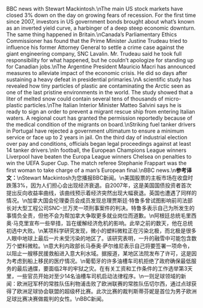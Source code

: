 BBC news with Stewart Mackintosh.\nThe main US stock markets have closed 3% down on the day on growing fears of recession. For the first time since 2007, investors in US government bonds brought about what’s known as an inverted yield curve, a harbinger of a deep steep economic downturn. The same thing happened in Britain.\nCanada’s Parliamentary Ethics Commissioner has found that the Prime Minister Justine Trudeau tried to influence his former Attorney General to settle a crime case against the giant engineering company, SNC Lavalin. Mr. Trudeau said he took full responsibility for what happened, but he couldn’t apologize for standing up for Canadian jobs.\nThe Argentine President Mauricio Macri has announced measures to alleviate impact of the economic crisis. He did so days after sustaining a heavy defeat in presidential primaries.\nA scientific study has revealed how tiny particles of plastic are contaminating the Arctic seen as one of the last pristine environments in the world. The study showed that a liter of melted snow could contain several tens of thousands of micro-plastic particles.\nThe Italian Interior Minister Matteo Salvini says he is ready to sign an order to prevent a migrant rescue ship from entering Italian waters. A regional court has granted the permission reportedly because of the medical condition of the migrants on board.\nStriking fuel tanker drivers in Portugal have rejected a government ultimatum to ensure a minimum service or face up to 2 years in jail. On the third day of industrial election over pay and conditions, officials began legal proceedings against at least 14 tanker drivers.\nIn football, the European Champions League winners Liverpool have beaten the Europa League winners Chelsea on penalties to win the UEFA Super Cup. The match referee Stephanie Frappart was the first woman to take charge of a man’s European final.\nBBC news.\n**参考译文：**\nStewart Mackintosh为您播报BBC新闻。\n美国股票的主板市场在收盘时跌落3%，因为人们担心会出现经济衰退。自2007年，这是美国国债投资者首次提出反向收益率曲线，该曲线预示着经济突然出现大幅衰退。英国也遭遇了同样的情况。\n加拿大国会伦理委员会成员发现总理贾斯廷·特鲁多曾试图影响前司法部长对大型工程公司SNC-兰万灵一项刑事案件的判决。特鲁多表示自己为所发生的事情负全责，但他不会为帮加拿大争取更多就业岗位而道歉。\n阿根廷总统毛里西奥·马克里宣布一些举措，旨在缓解经济危机的影响。此举之前的数天，他在总统初选中大败。\n某项科学研究发现，微小的塑料微粒正在污染北极，而北极是很多人眼中地球上最后一片未受污染的地区了。该研究表明，一升的融雪中可能包含数万个塑料微粒。\n意大利内政部长马泰奥·萨尔维尼表示自己将要签署一项命令，以阻止一艘移民援救船进入意大利水域。据报道，某地区法院发布了许可，这是因为考虑到船上移民的医疗情况。\n葡萄牙的许多油槽车司机拒绝了政府确保最低服务的最后通牒，要面临2年的牢狱之灾。在有关工资和工作条件的工作选举第3天里，一些官员开始对至少14名油槽车司机启动法律程序。\n一则足球领域的新闻：欧洲冠军杯的常胜队伍利物浦击败了欧洲联赛的常胜队伍切尔西，通过点球获得了欧洲足球协会联盟的超级杯比赛。此次比赛的裁判斯蒂芬妮是首位为男子欧洲足球比赛决赛做裁判的女性。\nBBC新闻。
        